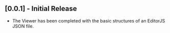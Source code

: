 ## [0.0.1] - Initial Release

* The Viewer has been completed with the basic structures of an EditorJS JSON file.
